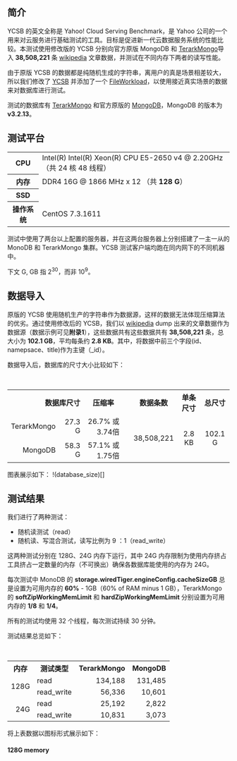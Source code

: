 ## 简介

YCSB 的英文全称是 Yahoo! Cloud Serving Benchmark，是 Yahoo 公司的一个用来对云服务进行基础测试的工具。目标是促进新一代云数据服务系统的性能比较。本测试使用修改版的 YCSB 分别向官方原版 MongoDB 和 [TerarkMongo](http://terark.com/zh/databases/mongodb)导入 **38,508,221** 条 [wikipedia](https://dumps.wikimedia.org/backup-index.html) 文章数据，并测试在不同内存下两者的读写性能。

由于原版 YCSB 的数据都是纯随机生成的字符串，离用户的真是场景相差较大，所以我们修改了 [YCSB](https://github.com/Terark/YCSB/tree/dev) 并添加了一个 [FileWorkload](https://github.com/Terark/YCSB/blob/master/README-terark.md)，以使用接近真实场景的数据来对数据库进行测试。

测试的数据库有 [TerarkMongo](http://terark.com/zh/databases/mongodb) 和官方原版的 [MongoDB](https://www.mongodb.com/)，MongoDB 的版本为 **v3.2.13**。

## 测试平台

<table>
  <tr>
    <th>CPU</th>
    <td>Intel(R) Intel(R) Xeon(R) CPU E5-2650 v4 @ 2.20GHz （共 24 核 48 线程）</td>
  </tr>
  <tr>
    <th>内存</th>
    <td>DDR4 16G @ 1866 MHz x 12 （共 <strong>128 G</strong>）</td>
  </tr>
  <tr>
    <th>SSD</th>
    <td></td>
  </tr>
  <tr>
    <th>操作系统</th>
    <td>CentOS 7.3.1611</td>
  </tr>
</table>

测试中使用了两台以上配置的服务器，并在这两台服务器上分别搭建了一主一从的 MonoDB 和 TerarkMongo 集群。YCSB 测试客户端均跑在同内网下的不同机器中。

下文 G, GB 指 2<sup>30</sup>，而非 10<sup>9</sup>。

## 数据导入

原版的 YCSB 使用随机生产的字符串作为数据源，这样的数据无法体现压缩算法的优劣。通过使用修改后的 YCSB，我们以 [wikipedia](https://dumps.wikimedia.org/backup-index.html) dump 出来的文章数据作为数据源（数据示例可见**附录1**），这些数据共有这些数据共有 **38,508,221** 条，总大小为 **102.1 GB**，平均每条约 **2.8 KB**。其中，将数据中前三个字段(id、namepsace、title)作为主键（_id）。

数据导入后，数据库的尺寸大小比较如下：

<table>
<tr>
  <th colspan="2" align="right">数据库尺寸</th>
  <th>压缩率</th>
  <th rowspan="3"></th>
  <th>数据条数</th>
  <th>单条尺寸</th>
  <th>总尺寸</th>
</tr>
<tr>
  <td align="right">TerarkMongo</td>
  <td align="right">27.3 G</td>
  <td align="right">26.7% 或 3.74倍</td>
  <td align="center" rowspan="2">38,508,221</td>
  <td align="center" rowspan="2">2.8 KB</td>
  <td align="center" rowspan="2">102.1 G</td>
</tr>
<tr>
  <td align="right">MongoDB</td>
  <td align="right">58.3 G</td>
  <td align="right">57.1% 或 1.75倍</td>
</tr>
</table>

图表展示如下：
!(database_size)[]

## 测试结果

我们进行了两种测试：

- 随机读测试（read）
- 随机读、写混合测试，读写比例为 9 ：1（read_write）

这两种测试分别在 128G、24G 内存下运行，其中 24G 内存限制为使用内存挤占工具挤占一定数量的内存（不可换出）确保各数据库能使用的内存为 24G。

每次测试中 MonoDB 的 **storage.wiredTiger.engineConfig.cacheSizeGB** 总是设置为可用内存的 **60%** - 1GB（60% of RAM minus 1 GB），TerarkMongo 的 **softZipWorkingMemLimit** 和 **hardZipWorkingMemLimit** 分别设置为可用内存的 **1/8** 和 **1/4**。

所有的测试均使用 32 个线程，每次测试持续 30 分钟。

测试结果总览如下：

<table>
    <tr>
             <th>内存</th><th>测试类型</th><th>TerarkMongo</th><th>MongoDB</th>
    </tr>
    <tr align="right">
             <td rowspan="2">128G</td> <td align="left">read</td> <td>134,188</td> <td>131,485</td>
    </tr>
    <tr align="right">
             <td align="left">read_write</td> <td>56,336</td> <td>10,601</td>
    </tr>
    <tr align="right">
             <td rowspan="2">24G</td><td align="left">read</td> <td>25,192</td> <td>2,822</td>
    </tr>
    <tr align="right">
             <td align="left">read_write</td> <td>10,831</td> <td>3,073</td>
    </tr>
</table>

将上表数据以图标形式展示如下：

#### 128G memory

